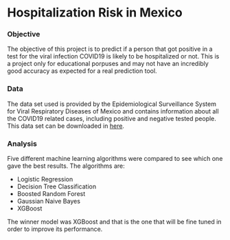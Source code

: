 # Hospitalization Risk in Mexico

### Objective
The objective of this project is to predict if a person that got positive in a test for the viral infection COVID19 is likely to be hospitalized or not. This is a project only for educational porpuses and may not have an incredibly good accuracy as expected for a real prediction tool.

### Data
The data set used is provided by the Epidemiological Surveillance System for Viral Respiratory Diseases of Mexico and contains information about all the COVID19 related cases, including positive and negative tested people. This data set can be downloaded in [here](https://datos.gob.mx/busca/dataset/informacion-referente-a-casos-covid-19-en-mexico).

### Analysis
Five different machine learning algorithms were compared to see which one gave the best results. The algorithms are:
* Logistic Regression
* Decision Tree Classification
* Boosted Random Forest
* Gaussian Naive Bayes
* XGBoost

The winner model was XGBoost and that is the one that will be fine tuned in order to improve its performance.